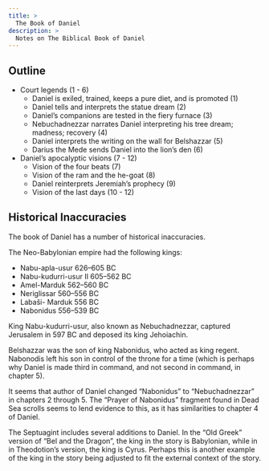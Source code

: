 ```yaml
---
title: >
  The Book of Daniel
description: >
  Notes on The Biblical Book of Daniel
---
```


## Outline

- Court legends (1 - 6)
  - Daniel is exiled, trained, keeps a pure diet, and is promoted (1)
  - Daniel tells and interprets the statue dream (2)
  - Daniel’s companions are tested in the fiery furnace (3)
  - Nebuchadnezzar narrates Daniel interpreting his tree dream; madness; recovery (4)
  - Daniel interprets the writing on the wall for Belshazzar (5)
  - Darius the Mede sends Daniel into the lion’s den (6)
- Daniel’s apocalyptic visions (7 - 12)
  - Vision of the four beats (7)
  - Vision of the ram and the he-goat (8)
  - Daniel reinterprets Jeremiah’s prophecy (9)
  - Vision of the last days (10 - 12)

## Historical Inaccuracies

The book of Daniel has a number of historical inaccuracies.

The Neo-Babylonian empire had the following kings:

- Nabu-apla-usur 626–605 BC
- Nabu-kudurri-usur II 605–562 BC
- Amel-Marduk 562–560 BC
- Neriglissar 560–556 BC
- Labaši- Marduk 556 BC
- Nabonidus 556–539 BC

King Nabu-kudurri-usur, also known as Nebuchadnezzar, captured Jerusalem in 597 BC and deposed its king Jehoiachin.

Belshazzar was the son of king Nabonidus, who acted as king regent. Nabonodis left his son in control of the throne for a time (which is perhaps why Daniel is made third in command, and not second in command, in chapter 5).

It seems that author of Daniel changed “Nabonidus” to “Nebuchadnezzar” in chapters 2 through 5. The “Prayer of Nabonidus” fragment found in Dead Sea scrolls seems to lend evidence to this, as it has similarities to chapter 4 of Daniel.

The Septuagint includes several additions to Daniel. In the “Old Greek” version of “Bel and the Dragon”, the king in the story is Babylonian, while in in Theodotion’s version, the king is Cyrus. Perhaps this is another example of the king in the story being adjusted to fit the external context of the story.
